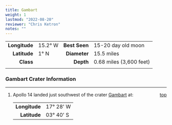 ```yaml
---
title: Gambart
weight: 1
lastmod: "2022-08-20"
reviewer: "Chris Ketron"
notes: ""
---
```


|               |               |               |                         |
| ------------: | :------------ | ------------: | :---------------------- |
| **Longitude** |  15.2&deg; W  | **Best Seen** | 15-20 day old moon      |
|  **Latitude** |   1&deg; N    |  **Diameter** | 15.5 miles              |
|     **Class** |               |     **Depth** | 0.68 miles (3,600 feet) |
|               |               |               |                         |

### Gambart Crater Information

---
<span style='float:right;'>[top](#)</span>

1. Apollo 14 landed just southwest of the crater [Gambart](/notes/object-notes/solar-system/earth/moon/craters/gambart/#) at:

   |     |    |
   | ------------: | :-------------- | 
   | **Longitude** |  17&deg; 28' W  | 
   |  **Latitude** |  03&deg; 40' S  |
   